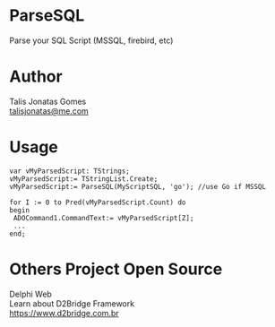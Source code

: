 # ParseSQL
Parse your SQL Script (MSSQL, firebird, etc)

# Author
Talis Jonatas Gomes
<br>
talisjonatas@me.com

# Usage
```delphi
var vMyParsedScript: TStrings;
vMyParsedScript:= TStringList.Create;
vMyParsedScript:= ParseSQL(MyScriptSQL, 'go'); //use Go if MSSQL

for I := 0 to Pred(vMyParsedScript.Count) do
begin
 ADOCommand1.CommandText:= vMyParsedScript[Z];
 ...
end;
```

# Others Project Open Source
Delphi Web
<br>
Learn about D2Bridge Framework
<br>
https://www.d2bridge.com.br

